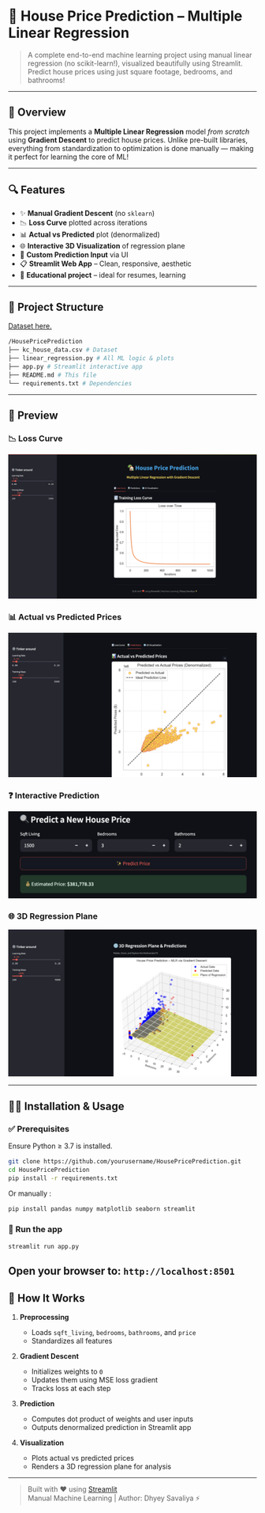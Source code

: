 # 🏡 House Price Prediction – Multiple Linear Regression

> A complete end-to-end machine learning project using manual linear regression (no scikit-learn!), visualized beautifully using Streamlit. Predict house prices using just square footage, bedrooms, and bathrooms!

---

## 📌 Overview

This project implements a **Multiple Linear Regression** model *from scratch* using **Gradient Descent** to predict house prices. Unlike pre-built libraries, everything from standardization to optimization is done manually — making it perfect for learning the core of ML!

---

## 🔍 Features

- ✨ **Manual Gradient Descent** (no `sklearn`)
- 📉 **Loss Curve** plotted across iterations
- 📊 **Actual vs Predicted** plot (denormalized)
- 🌐 **Interactive 3D Visualization** of regression plane
- 🔮 **Custom Prediction Input** via UI
- 📋 **Streamlit Web App** – Clean, responsive, aesthetic
- 🧠 **Educational project** – ideal for resumes, learning

---

## 📁 Project Structure
[Dataset here.](https://www.kaggle.com/datasets/harlfoxem/housesalesprediction)
```bash
/HousePricePrediction
├── kc_house_data.csv # Dataset
├── linear_regression.py # All ML logic & plots
├── app.py # Streamlit interactive app
├── README.md # This file
└── requirements.txt # Dependencies
```
---

## 📸 Preview
### 📉 Loss Curve
![Loss Curve](images/1.png)

### 📊 Actual vs Predicted Prices
![Actual vs Predicted](images/2.png)

### ❓ Interactive Prediction
![Interactive Prediction](images/3.png)

### 🌐 3D Regression Plane
![3D Plot](images/4.png)

---
## 🧑‍💻 Installation & Usage

### ✅ Prerequisites

Ensure Python ≥ 3.7 is installed.

```bash
git clone https://github.com/yourusername/HousePricePrediction.git
cd HousePricePrediction
pip install -r requirements.txt
```
Or manually : 

```bash
pip install pandas numpy matplotlib seaborn streamlit
```

### 🚀 Run the app
```bash
streamlit run app.py
```
Open your browser to: `http://localhost:8501`
---

## 🧠 How It Works

1. **Preprocessing**
   - Loads `sqft_living`, `bedrooms`, `bathrooms`, and `price`
   - Standardizes all features

2. **Gradient Descent**
   - Initializes weights to `0`
   - Updates them using MSE loss gradient
   - Tracks loss at each step

3. **Prediction**
   - Computes dot product of weights and user inputs
   - Outputs denormalized prediction in Streamlit app

4. **Visualization**
   - Plots actual vs predicted prices
   - Renders a 3D regression plane for analysis

---
> Built with ❤️ using [Streamlit](https://streamlit.io)  
> Manual Machine Learning | Author: Dhyey Savaliya ⚡

